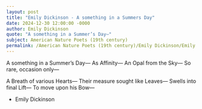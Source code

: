 ```yaml
---
layout: post
title: "Emily Dickinson - A something in a Summers Day"
date: 2024-12-30 12:00:00 -0000
author: Emily Dickinson
quote: "A something in a Summer’s Day—"
subject: American Nature Poets (19th century)
permalink: /American Nature Poets (19th century)/Emily Dickinson/Emily Dickinson - A something in a Summers Day
---
```


A something in a Summer’s Day—
As Affinity—
An Opal from the Sky—
So rare, occasion only—

A Breath of various Hearts—
Their measure sought like Leaves—
Swells into final Lift—
To move upon his Bow—

- Emily Dickinson
